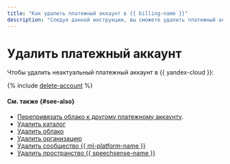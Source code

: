 ```yaml
---
title: "Как удалить платежный аккаунт в {{ billing-name }}"
description: "Следуя данной инструкции, вы сможете удалить платежный аккаунт." 
---
```


# Удалить платежный аккаунт



Чтобы удалить неактуальный платежный аккаунт в {{ yandex-cloud }}:

{% include [delete-account](../../_includes/billing/delete-account.md) %}

#### См. также {#see-also}

* [Перепривязать облако к другому платежному аккаунту](pin-cloud.md).
* [Удалить каталог](../../resource-manager/operations/folder/delete.md)
* [Удалить облако](../../resource-manager/operations/cloud/delete.md)
* [Удалить организацию](../../organization/operations/delete-org.md)
* [Удалить сообщество {{ ml-platform-name }}](../../datasphere/operations/community/delete.md)
* [Удалить пространство {{ speechsense-name }}](../../speechsense/operations/space/delete.md)
